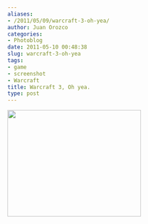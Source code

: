 ```yaml
---
aliases:
- /2011/05/09/warcraft-3-oh-yea/
author: Juan Orozco
categories:
- Photoblog
date: 2011-05-10 00:48:38
slug: warcraft-3-oh-yea
tags:
- game
- screenshot
- Warcraft
title: Warcraft 3, Oh yea.
type: post
---
```


[<img src="http://juanthedesigner.files.wordpress.com/2011/05/screenclip.jpg?w=300&#038;resize=300%2C239" alt="" title="ScreenClip" width="300" height="239" class="aligncenter size-medium wp-image-2822" data-recalc-dims="1" />][1]

[1]: http://juanthedesigner.files.wordpress.com/2011/05/screenclip.jpg